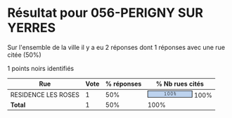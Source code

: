 # Résultat pour 056-PERIGNY SUR YERRES

Sur l'ensemble de la ville il y a eu 2 réponses dont 1 réponses avec une rue citée (50%)

1 points noirs identifiés

| Rue | Vote | % réponses | % Nb rues cités|
|-----|------|------------|----------------|
| RESIDENCE LES ROSES | 1 | 50% | <img src="../../img/bar_100.gif" />&nbsp;100%|
| **Total** | 1 | 50% | 100%|
